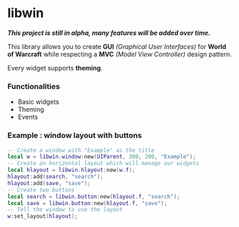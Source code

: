 # libwin
**_This project is still in alpha, many features will be added over time._**

This library allows you to create **GUI** *(Graphical User Interfaces)* for **World of Warcraft** while respecting a **MVC** *(Model View Controller)* design pattern.

Every widget supports **theming**.

### Functionalities
- Basic widgets
- Theming
- Events

### Example : window layout with buttons
```lua
-- Create a window with "Example" as the title
local w = libwin.window:new(UIParent, 300, 200, "Example");
-- Create an horizontal layout which will manage our widgets
local hlayout = libwin.hlayout:new(w.f);
hlayout:add(search, "search");
hlayout:add(save, "save");
-- Create two buttons
local search = libwin.button:new(hlayout.f, "search");
local save = libwin.button:new(hlayout.f, "save");
-- Tell the window to use the layout
w:set_layout(hlayout);
```
